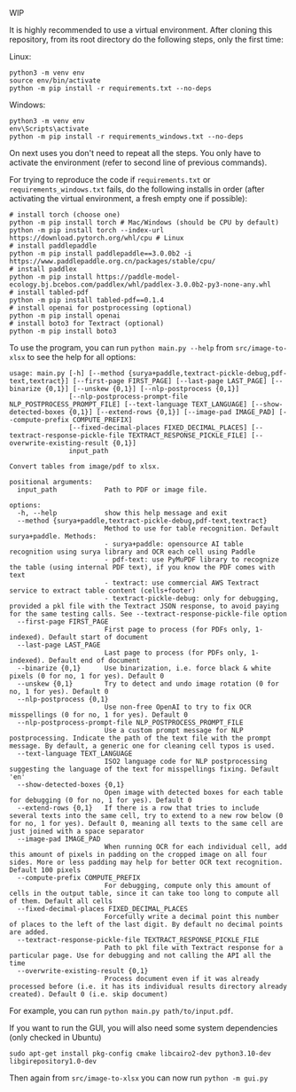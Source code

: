 WIP

It is highly recommended to use a virtual environment. After cloning this repository, from its root directory do the following steps, only the first time:

Linux:
```
python3 -m venv env
source env/bin/activate
python -m pip install -r requirements.txt --no-deps
```

Windows:
```
python3 -m venv env
env\Scripts\activate
python -m pip install -r requirements_windows.txt --no-deps
```

On next uses you don't need to repeat all the steps. You only have to activate the environment (refer to second line of previous commands).

For trying to reproduce the code if `requirements.txt` or `requirements_windows.txt` fails, do the following installs in order (after activating the virtual environment, a fresh empty one if possible):

```
# install torch (choose one)
python -m pip install torch # Mac/Windows (should be CPU by default)
python -m pip install torch --index-url https://download.pytorch.org/whl/cpu # Linux
# install paddlepaddle
python -m pip install paddlepaddle==3.0.0b2 -i https://www.paddlepaddle.org.cn/packages/stable/cpu/
# install paddlex
python -m pip install https://paddle-model-ecology.bj.bcebos.com/paddlex/whl/paddlex-3.0.0b2-py3-none-any.whl
# install tabled-pdf
python -m pip install tabled-pdf==0.1.4
# install openai for postprocessing (optional)
python -m pip install openai
# install boto3 for Textract (optional)
python -m pip install boto3
```

To use the program, you can run `python main.py --help` from `src/image-to-xlsx` to see the help for all options:

```
usage: main.py [-h] [--method {surya+paddle,textract-pickle-debug,pdf-text,textract}] [--first-page FIRST_PAGE] [--last-page LAST_PAGE] [--binarize {0,1}] [--unskew {0,1}] [--nlp-postprocess {0,1}]
               [--nlp-postprocess-prompt-file NLP_POSTPROCESS_PROMPT_FILE] [--text-language TEXT_LANGUAGE] [--show-detected-boxes {0,1}] [--extend-rows {0,1}] [--image-pad IMAGE_PAD] [--compute-prefix COMPUTE_PREFIX]
               [--fixed-decimal-places FIXED_DECIMAL_PLACES] [--textract-response-pickle-file TEXTRACT_RESPONSE_PICKLE_FILE] [--overwrite-existing-result {0,1}]
               input_path

Convert tables from image/pdf to xlsx.

positional arguments:
  input_path            Path to PDF or image file.

options:
  -h, --help            show this help message and exit
  --method {surya+paddle,textract-pickle-debug,pdf-text,textract}
                        Method to use for table recognition. Default surya+paddle. Methods:
                        - surya+paddle: opensource AI table recognition using surya library and OCR each cell using Paddle
                        - pdf-text: use PyMuPDF library to recognize the table (using internal PDF text), if you know the PDF comes with text
                        - textract: use commercial AWS Textract service to extract table content (cells+footer)
                        - textract-pickle-debug: only for debugging, provided a pkl file with the Textract JSON response, to avoid paying for the same testing calls. See --textract-response-pickle-file option
  --first-page FIRST_PAGE
                        First page to process (for PDFs only, 1-indexed). Default start of document
  --last-page LAST_PAGE
                        Last page to process (for PDFs only, 1-indexed). Default end of document
  --binarize {0,1}      Use binarization, i.e. force black & white pixels (0 for no, 1 for yes). Default 0
  --unskew {0,1}        Try to detect and undo image rotation (0 for no, 1 for yes). Default 0
  --nlp-postprocess {0,1}
                        Use non-free OpenAI to try to fix OCR misspellings (0 for no, 1 for yes). Default 0
  --nlp-postprocess-prompt-file NLP_POSTPROCESS_PROMPT_FILE
                        Use a custom prompt message for NLP postprocessing. Indicate the path of the text file with the prompt message. By default, a generic one for cleaning cell typos is used.
  --text-language TEXT_LANGUAGE
                        ISO2 language code for NLP postprocessing suggesting the language of the text for misspellings fixing. Default 'en'
  --show-detected-boxes {0,1}
                        Open image with detected boxes for each table for debugging (0 for no, 1 for yes). Default 0
  --extend-rows {0,1}   If there is a row that tries to include several texts into the same cell, try to extend to a new row below (0 for no, 1 for yes). Default 0, meaning all texts to the same cell are just joined with a space separator
  --image-pad IMAGE_PAD
                        When running OCR for each individual cell, add this amount of pixels in padding on the cropped image on all four sides. More or less padding may help for better OCR text recognition. Default 100 pixels
  --compute-prefix COMPUTE_PREFIX
                        For debugging, compute only this amount of cells in the output table, since it can take too long to compute all of them. Default all cells
  --fixed-decimal-places FIXED_DECIMAL_PLACES
                        Forcefully write a decimal point this number of places to the left of the last digit. By default no decimal points are added.
  --textract-response-pickle-file TEXTRACT_RESPONSE_PICKLE_FILE
                        Path to pkl file with Textract response for a particular page. Use for debugging and not calling the API all the time
  --overwrite-existing-result {0,1}
                        Process document even if it was already processed before (i.e. it has its individual results directory already created). Default 0 (i.e. skip document)
```
For example, you can run `python main.py path/to/input.pdf`.

If you want to run the GUI, you will also need some system dependencies (only checked in Ubuntu) 
```
sudo apt-get install pkg-config cmake libcairo2-dev python3.10-dev libgirepository1.0-dev
```
Then again from `src/image-to-xlsx` you can now run `python -m gui.py`
